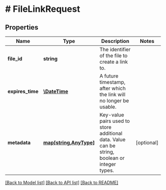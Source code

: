 # # FileLinkRequest

## Properties

Name | Type | Description | Notes
------------ | ------------- | ------------- | -------------
**file_id** | **string** | The identifier of the file to create a link to. | 
**expires_time** | [**\DateTime**](\DateTime.md) | A future timestamp, after which the link will no longer be usable. | 
**metadata** | [**map[string,AnyType]**](AnyType.md) | Key-value pairs used to store additional data. Value can be string, boolean or integer types. | [optional] 

[[Back to Model list]](../../README.md#documentation-for-models) [[Back to API list]](../../README.md#documentation-for-api-endpoints) [[Back to README]](../../README.md)


